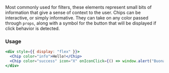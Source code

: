 Most commonly used for filters, these elements represent small bits of information that give a sense of context
to the user. Chips can be interactive, or simply informative. They can take on any color passed through `props`,
along with a symbol for the button that will be displayed if click behavior is detected.

### Usage

```jsx
<div style={{ display: "flex" }}>
  <Chip color="info">Hello!</Chip>
  <Chip color="success" icon="X" onIconClick={() => window.alert("Buonasera")} onClick={() => window.alert("Good evening!")}>Ciao!</Chip>
</div>
```